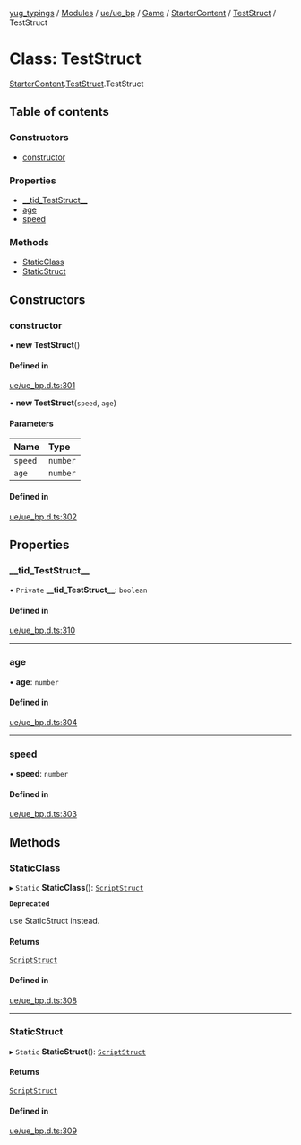 [yug_typings](../README.md) / [Modules](../modules.md) / [ue/ue\_bp](../modules/ue_ue_bp.md) / [Game](../modules/ue_ue_bp.Game.md) / [StarterContent](../modules/ue_ue_bp.Game.StarterContent.md) / [TestStruct](../modules/ue_ue_bp.Game.StarterContent.TestStruct.md) / TestStruct

# Class: TestStruct

[StarterContent](../modules/ue_ue_bp.Game.StarterContent.md).[TestStruct](../modules/ue_ue_bp.Game.StarterContent.TestStruct.md).TestStruct

## Table of contents

### Constructors

- [constructor](ue_ue_bp.Game.StarterContent.TestStruct.TestStruct.md#constructor)

### Properties

- [\_\_tid\_TestStruct\_\_](ue_ue_bp.Game.StarterContent.TestStruct.TestStruct.md#__tid_teststruct__)
- [age](ue_ue_bp.Game.StarterContent.TestStruct.TestStruct.md#age)
- [speed](ue_ue_bp.Game.StarterContent.TestStruct.TestStruct.md#speed)

### Methods

- [StaticClass](ue_ue_bp.Game.StarterContent.TestStruct.TestStruct.md#staticclass)
- [StaticStruct](ue_ue_bp.Game.StarterContent.TestStruct.TestStruct.md#staticstruct)

## Constructors

### constructor

• **new TestStruct**()

#### Defined in

[ue/ue_bp.d.ts:301](https://github.com/YugMetaverse/yug_typings/blob/25cad34/ue/ue_bp.d.ts#L301)

• **new TestStruct**(`speed`, `age`)

#### Parameters

| Name | Type |
| :------ | :------ |
| `speed` | `number` |
| `age` | `number` |

#### Defined in

[ue/ue_bp.d.ts:302](https://github.com/YugMetaverse/yug_typings/blob/25cad34/ue/ue_bp.d.ts#L302)

## Properties

### \_\_tid\_TestStruct\_\_

• `Private` **\_\_tid\_TestStruct\_\_**: `boolean`

#### Defined in

[ue/ue_bp.d.ts:310](https://github.com/YugMetaverse/yug_typings/blob/25cad34/ue/ue_bp.d.ts#L310)

___

### age

• **age**: `number`

#### Defined in

[ue/ue_bp.d.ts:304](https://github.com/YugMetaverse/yug_typings/blob/25cad34/ue/ue_bp.d.ts#L304)

___

### speed

• **speed**: `number`

#### Defined in

[ue/ue_bp.d.ts:303](https://github.com/YugMetaverse/yug_typings/blob/25cad34/ue/ue_bp.d.ts#L303)

## Methods

### StaticClass

▸ `Static` **StaticClass**(): [`ScriptStruct`](ue_ue.ScriptStruct.md)

**`Deprecated`**

use StaticStruct instead.

#### Returns

[`ScriptStruct`](ue_ue.ScriptStruct.md)

#### Defined in

[ue/ue_bp.d.ts:308](https://github.com/YugMetaverse/yug_typings/blob/25cad34/ue/ue_bp.d.ts#L308)

___

### StaticStruct

▸ `Static` **StaticStruct**(): [`ScriptStruct`](ue_ue.ScriptStruct.md)

#### Returns

[`ScriptStruct`](ue_ue.ScriptStruct.md)

#### Defined in

[ue/ue_bp.d.ts:309](https://github.com/YugMetaverse/yug_typings/blob/25cad34/ue/ue_bp.d.ts#L309)
